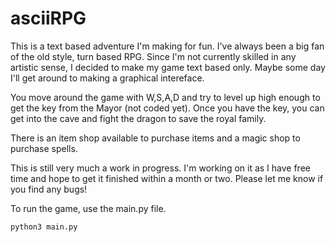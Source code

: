 # asciiRPG
This is a text based adventure I'm making for fun.  I've always been a big fan of the old style, turn based RPG.  Since I'm not currently skilled in any artistic sense, I decided to make my game text based only.  Maybe some day I'll get around to making a graphical intereface. 

You move around the game with W,S,A,D and try to level up high enough to get the key from the Mayor (not coded yet).  Once you have the key, you can get into the cave and fight the dragon to save the royal family.  

There is an item shop available to purchase items and a magic shop to purchase spells.  

This is still very much a work in progress. I'm working on it as I have free time and hope to get it finished within a month or two.  Please let me know if you find any bugs!

To run the game, use the main.py file.

`python3 main.py`
